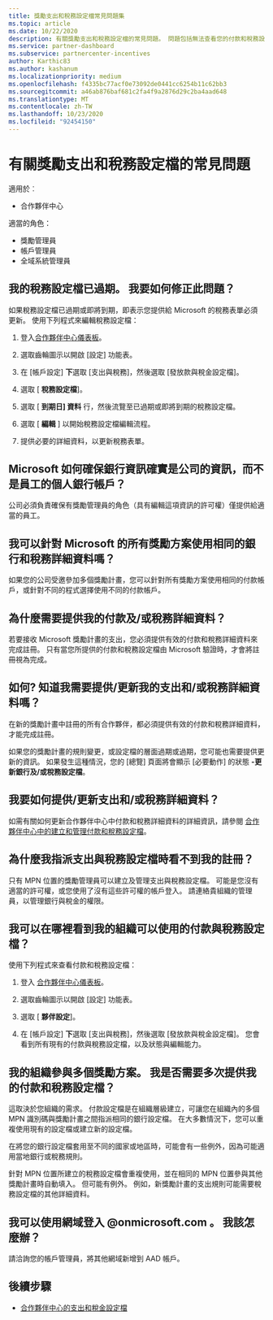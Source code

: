```yaml
---
title: 獎勵支出和稅務設定檔常見問題集
ms.topic: article
ms.date: 10/22/2020
description: 有關獎勵支出和稅務設定檔的常見問題。 問題包括無法查看您的付款和稅務設定檔的原因，以及該怎麼做。
ms.service: partner-dashboard
ms.subservice: partnercenter-incentives
author: Karthic83
ms.author: kashanum
ms.localizationpriority: medium
ms.openlocfilehash: f4335bc77acf0e73092de0441cc6254b11c62bb3
ms.sourcegitcommit: a46ab876baf681c2fa4f9a2876d29c2ba4aad648
ms.translationtype: MT
ms.contentlocale: zh-TW
ms.lasthandoff: 10/23/2020
ms.locfileid: "92454150"
---
```

# <a name="frequently-asked-questions-regarding-incentives-payout-and-tax-profiles"></a>有關獎勵支出和稅務設定檔的常見問題

適用於︰

- 合作夥伴中心

適當的角色：

- 獎勵管理員
- 帳戶管理員
- 全域系統管理員

## <a name="my-tax-profile-has-expired-how-do-i-fix-this"></a>我的稅務設定檔已過期。 我要如何修正此問題？

如果稅務設定檔已過期或即將到期，即表示您提供給 Microsoft 的稅務表單必須更新。 使用下列程式來編輯稅務設定檔：

1. 登入[合作夥伴中心儀表板](https://partner.microsoft.com/dashboard/)。

2. 選取齒輪圖示以開啟 [設定] 功能表。

3. 在 [帳戶設定] **下**選取 [支出與稅務]，然後選取 [發放款與稅金設定檔]。

4. 選取 [ **稅務設定檔**]。

5. 選取 [ **到期日] 資料** 行，然後流覽至已過期或即將到期的稅務設定檔。

6. 選取 [ **編輯** ] 以開始稅務設定檔編輯流程。

7. 提供必要的詳細資料，以更新稅務表單。

## <a name="how-does-microsoft-ensure-that-the-bank-information-is-indeed-that-of-the-company-and-not-a-personal-bank-account-for-an-employee"></a>Microsoft 如何確保銀行資訊確實是公司的資訊，而不是員工的個人銀行帳戶？

公司必須負責確保有獎勵管理員的角色（具有編輯這項資訊的許可權）僅提供給適當的員工。

## <a name="can-i-use-the-same-bank-and-tax-details-for-all-incentive-programs-at-microsoft"></a>我可以針對 Microsoft 的所有獎勵方案使用相同的銀行和稅務詳細資料嗎？

如果您的公司受邀參加多個獎勵計畫，您可以針對所有獎勵方案使用相同的付款帳戶，或針對不同的程式選擇使用不同的付款帳戶。

## <a name="why-do-i-need-to-provide-my-payout-andor-tax-details"></a>為什麼需要提供我的付款及/或稅務詳細資料？

若要接收 Microsoft 獎勵計畫的支出，您必須提供有效的付款和稅務詳細資料來完成註冊。 只有當您所提供的付款和稅務設定檔由 Microsoft 驗證時，才會將註冊視為完成。

## <a name="how-do-i-know-that-i-need-to-provideupdate-my-payout-andor-tax-details"></a>如何? 知道我需要提供/更新我的支出和/或稅務詳細資料嗎？

在新的獎勵計畫中註冊的所有合作夥伴，都必須提供有效的付款和稅務詳細資料，才能完成註冊。

如果您的獎勵計畫的規則變更，或設定檔的層面過期或過期，您可能也需要提供更新的資訊。 如果發生這種情況，您的 [總覽] 頁面將會顯示 [必要動作] 的狀態 **-更新銀行及/或稅務設定檔**。

## <a name="how-do-i-provide-update-my-payout-and-or-tax-details"></a>我要如何提供/更新支出和/或稅務詳細資料？

如需有關如何更新合作夥伴中心中付款和稅務詳細資料的詳細資訊，請參閱 [合作夥伴中心中的建立和管理付款和稅務設定檔](./incentives-create-and-manage-your-payout-and-tax-profiles.md)。

## <a name="why-dont-i-see-my-enrollments-when-i-go-to-assign-my-payout-and-tax-profile"></a>為什麼我指派支出與稅務設定檔時看不到我的註冊？

只有 MPN 位置的獎勵管理員可以建立及管理支出與稅務設定檔。 可能是您沒有適當的許可權，或您使用了沒有這些許可權的帳戶登入。 請連絡貴組織的管理員，以管理銀行與稅金的權限。

## <a name="where-can-i-see-the-payout-and-tax-profiles-for-my-organization-that-i-can-use"></a>我可以在哪裡看到我的組織可以使用的付款與稅務設定檔？

使用下列程式來查看付款和稅務設定檔：

1. 登入 [合作夥伴中心儀表板](https://partner.microsoft.com/dashboard)。

2. 選取齒輪圖示以開啟 [設定] 功能表。

3. 選取 [ **夥伴設定**]。

4. 在 [帳戶設定] **下**選取 [支出與稅務]，然後選取 [發放款與稅金設定檔]。 您會看到所有現有的付款與稅務設定檔，以及狀態與編輯能力。

## <a name="my-organization-is-participating-in-multiple-incentive-programs-do-i-need-to-provide-my-payment-and-tax-profile-multiple-times"></a>我的組織參與多個獎勵方案。 我是否需要多次提供我的付款和稅務設定檔？

這取決於您組織的需求。 付款設定檔是在組織層級建立，可讓您在組織內的多個 MPN 識別碼與獎勵計畫之間指派相同的銀行設定檔。 在大多數情況下，您可以重複使用現有的設定檔或建立新的設定檔。

在將您的銀行設定檔套用至不同的國家或地區時，可能會有一些例外，因為可能適用當地銀行或稅務規則。

針對 MPN 位置所建立的稅務設定檔會重複使用，並在相同的 MPN 位置參與其他獎勵計畫時自動填入。 但可能有例外。 例如，新獎勵計畫的支出規則可能需要稅務設定檔的其他詳細資料。  

## <a name="im-only-able-to-sign-in-with-my-onmicrosoftcom-domain-what-should-i-do"></a>我可以使用網域登入 @onmicrosoft.com 。 我該怎麼辦？

請洽詢您的帳戶管理員，將其他網域新增到 AAD 帳戶。

## <a name="next-steps"></a>後續步驟

- [合作夥伴中心的支出和稅金設定檔](incentives-create-and-manage-your-payout-and-tax-profiles.md)